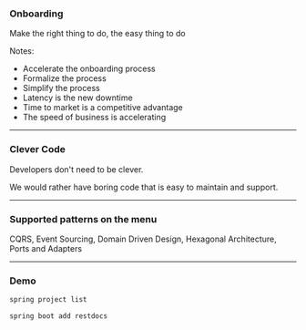 ### Onboarding

Make the right thing to do, the easy thing to do

Notes:
- Accelerate the onboarding process
- Formalize the process
- Simplify the process
- Latency is the new downtime
- Time to market is a competitive advantage
- The speed of business is accelerating

---

### Clever Code

Developers don't need to be clever.

We would rather have boring code that is easy to maintain and support.

---

### Supported patterns on the menu

CQRS, Event Sourcing, Domain Driven Design, Hexagonal Architecture, Ports and Adapters

---

### Demo

```bash
spring project list

spring boot add restdocs
```
